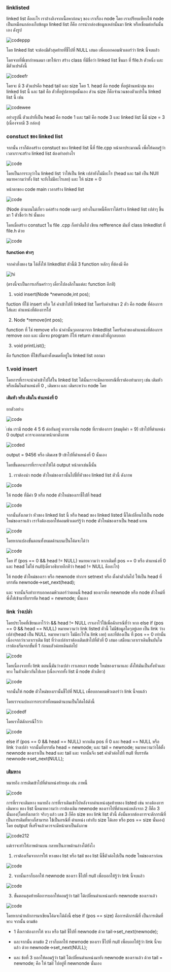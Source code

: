 ### linklisted

linked list คืออะไร เราอ้างอิงจากเนื้อหาก่อนๆ ของ เราเรื่อง node โดย เราเปรียบเทียบให้ node เป็นเหมือนกล่องเก็บข้อมูล linked list ก็คือ การนำกล่องข้อมูลเหล่านั้นมา link หรือเชื่อมต่อกันนั้นเอง ดังรูป

![codeppp](https://media.discordapp.net/attachments/1029082389852475525/1080259060730974368/IMG_1773.png?width=870&height=437)

โดย linked list จะต้องมีตัวสุดท้ายที่ชี้ไปที่ NULL เสมอ เพื่อบอกคอมพิวเตอร์ว่า link นี้จบแล้ว

โดยจากที่พี่เขากำหนดมา เขาให้เรา สร้าง class ที่มีชื่อว่า linked list ขึ้นมา ที่ file.h ตัวหนึ่ง และ มีตัวแปรดังนี้ 

![codeefr](https://media.discordapp.net/attachments/1029082389852475525/1080260142567804948/image.png)

โดยจะ มี 3 ตัวแปรคือ head tail และ size  โดย 1. head คือ node ที่อยู่ด้านหน้าสุด ของ linked list นี้ และ tail คือ ตัวที่อยู่ปลายสุดนั้นเอง ส่วน size ก็คือจำนวนของตัวแปรใน linked list นี้ เช่น 

![codewee](https://media.discordapp.net/attachments/1029082389852475525/1080261001984868372/IMG_1774.png?width=879&height=437)

อย่างรูปนี้ ตัวแปรที่เป็น head คือ node 1 และ  tail คือ  node 3 และ linked list นี้มี size = 3 (เนื่องจากมี 3 กล่อง)

### constuct ของ linked list 

จากนั้น เราก็ต้องสร้าง constuct ของ linked list นี้ที่ file.cpp หน้าตาประมาณนี้ เพื่อให้คอมรู้ว่าเวลาเราจะสร้าง linked list ต้องทำอย่างไร 

![code](https://media.discordapp.net/attachments/1029082389852475525/1080262959420411995/image.png)

โดยเป็นการระบุว่าใน linked list ว่าให้เป็น link เปล่ายังไม่มีอะไร (head และ tail เป็น NUll หมายความว่าทั้ง list จะยังไม่มีอะไรเลย) และ ให้ size = 0

หน้าตาของ code main เวลาสร้าง linked list 

![code](https://media.discordapp.net/attachments/1029082389852475525/1080263809719091290/image.png)

(Node ด้านบนไม่เกี่ยว แค่สร้าง node เฉยๆ) อย่างในภาพนี้คือเราได้สร้าง linked list เปล่าๆ ขึ้นมา 1 ตัวชื่อว่า hi นั้นเอง

โดยเมื่อสร้าง constuct ใน file .cpp ก็อย่าลืมไป เขียน refference มันที่ class linkedlist ที่ file.h ด้วย

![code](https://media.discordapp.net/attachments/1029082389852475525/1080268106280210482/image.png)


#### function ต่างๆ

จากคำสั่งของ ta ได้สั้งให้ linkedlist ตัวนี้มี 3 function หลักๆ ที่ต้องมี คือ

![hi](https://media.discordapp.net/attachments/1029082389852475525/1080268478084304986/image.png?width=698&height=437)

(ตรงนี้จะเป็นการเกริ่นคร่าวๆ เดี่ยวไปลงลึกในแต่ละ function อีกที)

1. void insert(Node *newnode,int pos);

fuction ที่ใช้ insert หรือ ใส่ ค่าเข้าไปที่ linked list โดยรับค่าเข้ามา 2 ตัว คือ node ที่ค้องการใส่และ ตำแหน่งที่ต้องการใส่

2. Node *remove(int pos); 

function ที่ ใช่ remove หรือ นำค่านั้นๆออกมาจาก linkedlist โดยรับค่าของตำแหน่งที่ต้องการ remove ออก และ เมื่อจบ program ก็ให้ return ค่าของตัวที่ถูกลบออก

3. void printList(); 

คือ function ที่ใข้ปริ้นค่าทั้งหมดที่อยู่ใน linked list ออกมา

### 1.void insert 

โดยการที่เราจะนำค่าเข้าไปใส่ใน linked list ได้นั้นเราจะมึหลายกรณีที่เราต้องทำมากๆ เช่น เติมหัวหรือเตืมในตำแหน่งที่ 0 , เติมหาง และ เติมระหว่าง node โดย 

#### เติมหัว หรือ เติมใน ตำแหน่งที่ 0 

ยกตัวอย่าง

![code](https://media.discordapp.net/attachments/1029082389852475525/1080272405471174656/IMG_1775.png?width=848&height=437)

่เช่น เรามี node 4 5 6 ต่อกันอยู่ หากเราเติม node ที่เราต้องการ (สมมุติค่า = 9) เข้าไปที่ตำแหน่ง 0 output ควรจะออกมาหน้าตาดังภาพ

![coded](https://media.discordapp.net/attachments/1029082389852475525/1080273114140770406/IMG_1776.png?width=960&height=407)

output = 9456 หรือ เติมเลข 9 เข้าไปที่ตำแหน่งที่ 0 นั้นเอง

โดยขั้นตอนการที่เราจะทำให้ได้ output หน้าตาเช่นนี้นั้น

1. เราต้องนำ node ตัวใหม่ของเรานั้นไปชี้ที่หัวของ linked list ตัวนี้ ดังภาพ 

![code](https://media.discordapp.net/attachments/1029082389852475525/1080272405471174656/IMG_1775.png?width=848&height=437)

ให้ node ที่มีค่า 9 หรือ node ตัวใหม่ของเราชี้ไปที่ head

![code](https://media.discordapp.net/attachments/1029082389852475525/1080274785784844358/IMG_1779.png?width=960&height=306)

จากนั้นสังเกตว่า หัวของ linked list นี้ หรือ head ของ linked listed นี้ได้เปลี่ยนไปเป็น node ใหม่ของเราแล้ว เราจึงต้องบอกให้คอมพิวเตอร์รู้ว่า node ตัวใหม่ของเราเป็น head แทน

![code](https://media.discordapp.net/attachments/1029082389852475525/1080274786007130212/IMG_1780.png?width=960&height=309)

โดยหากแปลงขั้นตอนทั้งหมดด้านบนเป็นโค้ดจะได้ว่า 

![code](https://media.discordapp.net/attachments/1029082389852475525/1080275728341422080/image.png)

โดย if (pos == 0 && head != NULL) หมายความว่า หากเติมที่ pos == 0 หรือ ตำแหน่งที่ 0 และ head ไม่ใช่ null(เดี่ยวอธิบายอีกทีว่า head != NULL คืออะไร) 


ให้ node ตัวใหม่ของเรา หรือ newnode ทำการ setnext หรือ ตั้งค่าตัวถัดไป ให้เป็น head ที่บรรทัด 
newnode->set_next(head); 

และ จากนั้นจึงทำการบอกคอมพิวเตอร์ว่าตอนนี้ head ของเราคือ newnode หรือ node ตัวใหม่ที่พึ่งใส่เข้ามาที่บรรทัด 
head = newnode; นั้นเอง

### link ว่างเปล่า 

โดยประโยคที่เขียนเอาไว้ว่า && head != NULL เราเอาไว้ใช้เพื่อดักกรณีที่ว่า หาก  else if (pos == 0 && head == NULL) หมายความว่า link listed ตัวนี้ ไม่มีข้อมูลใดๆอยู่เลย เป็น link ว่างเปล่า(head เป็น NULL หมายความว่า ไม่มีอะไรใน link เลย) และที่ต้องเป็น ที่ pos == 0 เท่านั้นเนื่องจากว่าเวลาเราเติม list ที่ว่างเปล่าเราต้องเติมเข้าไปที่ตัวที่ 0 เสมอ เสมือนเวลาเราเดินขึ้นบันไดเราต้องเริ่มจากขั้นที่ 1 ก่อนแลัวค่อยเดินต่อไป

![code](https://media.discordapp.net/attachments/1029082389852475525/1080280121275072652/IMG_1781.png?width=492&height=437)

โดยเนื่องจากทั้ง link ตอนนี้มันว่างเปล่า เราเลยเอา node ใหม่ของเรามาและ ตั้งให้มันเป็นทั้งหัวและหาง ในตัวเดียวกันไปเลย (เนื่องจากทั้ง list มี node ตัวเดียว)

![code](https://media.discordapp.net/attachments/1029082389852475525/1080280121522520155/IMG_1782.png?width=733&height=437) 

จากนั้นให้ node ตัวใหม่ของเรานั้นชี้ไปที่ NULL เพื่อบอกคอมพิวเตอร์ว่า link นี้จบแล้ว

โดยเราจะแปลงการกระทำทั้งหมดด้านบนเป็นโค้ดได้ดังนี้ 

![codedf](https://media.discordapp.net/attachments/1029082389852475525/1080281393633951905/image.png)

โดยเราได้ดักกรณีไว้ว่า 

![code](https://media.discordapp.net/attachments/1029082389852475525/1080291289825824778/image.png)


else if (pos == 0 && head == NULL)
หากเติม pos ที่ 0 และ head == NULL หรือ link ว่างเปล่า
จากนั้นที่บรรทัด head = newnode; และ tail = newnode; หมายความว่าได้ตั้ง newnode ของเราเป็น head และ tail และ จากนั้นจึง set ค่าตัวต่อไปที่ null ที่บรรทัด newnode->set_next(NULL);

### เติมหาง

หมายถึง การเติมเข้าไปที่ตำแหน่งท้ายสุด เช่น ภาพนี้ 

![code](https://media.discordapp.net/attachments/1029082389852475525/1080285863700869210/IMG_1784.png?width=816&height=437)

การที่เราจะเติมหาง หมายถึง การที่เราเติมเข้าไปหลังจากตำแหน่งสุดท้ายของ listed เช่น หางต้องการเติมหาง ของ list นี้หมายความว่า เราต้องเติม newnode ของเราไปที่ตำแหน่งหลังจาก 2 ก็คือ 3 นั้นเอง(โดยสังเกตว่า จริงๆ แล้ว เลข 3 ก็คือ size ของ link list ตัวนี้ ดังนั้นหากต้องการจะดักกรณีที่เป็นการเติมที่หางก็สามารถ ใช้เป็นกรณีที่ ตำแหน่ง เท่ากับ size ได้เลย หรือ pos == size นั้นเอง) โดย output ที่เสร็จแล้วควรจะมีหน้าตาเป็นดังภาพ 

![code212](https://media.discordapp.net/attachments/1029082389852475525/1080285863382110218/IMG_1785.png?width=930&height=437)

แต่เราจะทำให้ภาพด้านบน กลายเป็นภาพด้านล่างได้ยังไง 
1. เราต้องเริ่มจากการให้ หางของ list หรือ tail ของ list นี้ชี้ตัวต่อไปเป็น node ใหม่ของเราก่อน 

![code](https://media.discordapp.net/attachments/1029082389852475525/1080285863063339058/IMG_1786.png?width=960&height=432)

2. จากนั้นเราก็บอกให้ newnode ของเรา ชี้ไปที่ null เพื่อบอกให้รู้ว่า link นี้จบแล้ว

![code](https://media.discordapp.net/attachments/1029082389852475525/1080285862409031770/IMG_1788.png?width=960&height=421)

3. ขั้นตอนสุดท้ายคือการบอกให้คอมรู้ว่า tail ได้เปลี่ยนตำแหน่งมายัง newnode ของเราแล้ว

![code](https://media.discordapp.net/attachments/1029082389852475525/1080285863382110218/IMG_1785.png?width=930&height=437)

โดยหากนำหลักการมาเขียนโค้ดจะได้ดังนี้
else if (pos == size) คือการดักกรณีที่ เป็นการเติมที่หาง
จากนั้น ตามข้อ 
- 1 คือเราต้องการให้ หาง หรือ tail ชี้ไปที่ newnode ด้วย tail->set_next(newnode); 

- และจากนั้น ตามข้อ 2 เราก็บอกให้ newnode ของเรา ชี้ไปที่ null เพื่อบอกให้รู้ว่า link นี้จบแล้ว ด้วย newnode->set_next(NULL);

- และ ข้อที่ 3 บอกให้คอมรู้ว่า tail ได้เปลี่ยนตำแหน่งมายัง newnode ของเราแล้ว ด้วย tail = newnode; คือ ให้ tail ไปอยู่ที่ newnonde นั้นเอง









